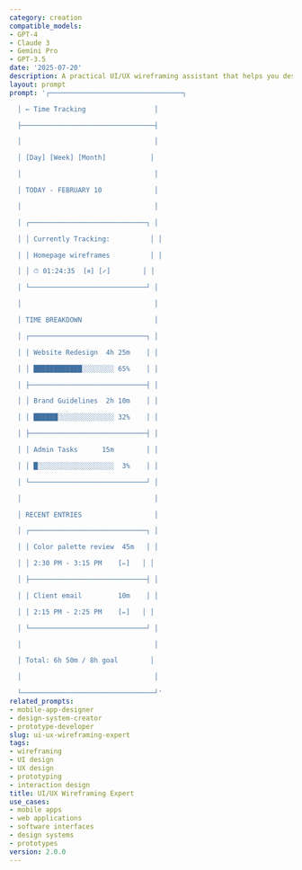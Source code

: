 ```yaml
---
category: creation
compatible_models:
- GPT-4
- Claude 3
- Gemini Pro
- GPT-3.5
date: '2025-07-20'
description: A practical UI/UX wireframing assistant that helps you design intuitive, user-centered interfaces. Provide your product requirements and I'll create comprehensive wireframes with user flows, screen layouts, interaction patterns, and implementation specifications.
layout: prompt
prompt: '┌─────────────────────────────────┐

  │ ← Time Tracking                 │

  ├─────────────────────────────────┤

  │                                 │

  │ [Day] [Week] [Month]           │

  │                                 │

  │ TODAY - FEBRUARY 10             │

  │                                 │

  │ ┌─────────────────────────────┐ │

  │ │ Currently Tracking:          │ │

  │ │ Homepage wireframes          │ │

  │ │ ⏱ 01:24:35  [⏸] [✓]        │ │

  │ └─────────────────────────────┘ │

  │                                 │

  │ TIME BREAKDOWN                  │

  │ ┌─────────────────────────────┐ │

  │ │ Website Redesign  4h 25m    │ │

  │ │ ████████████░░░░░░░░ 65%    │ │

  │ ├─────────────────────────────┤ │

  │ │ Brand Guidelines  2h 10m    │ │

  │ │ ██████░░░░░░░░░░░░░░ 32%    │ │

  │ ├─────────────────────────────┤ │

  │ │ Admin Tasks      15m        │ │

  │ │ █░░░░░░░░░░░░░░░░░░░  3%    │ │

  │ └─────────────────────────────┘ │

  │                                 │

  │ RECENT ENTRIES                  │

  │ ┌─────────────────────────────┐ │

  │ │ Color palette review  45m   │ │

  │ │ 2:30 PM - 3:15 PM    [✏]   │ │

  │ ├─────────────────────────────┤ │

  │ │ Client email         10m    │ │

  │ │ 2:15 PM - 2:25 PM    [✏]   │ │

  │ └─────────────────────────────┘ │

  │                                 │

  │ Total: 6h 50m / 8h goal        │

  │                                 │

  └─────────────────────────────────┘'
related_prompts:
- mobile-app-designer
- design-system-creator
- prototype-developer
slug: ui-ux-wireframing-expert
tags:
- wireframing
- UI design
- UX design
- prototyping
- interaction design
title: UI/UX Wireframing Expert
use_cases:
- mobile apps
- web applications
- software interfaces
- design systems
- prototypes
version: 2.0.0
---
```

